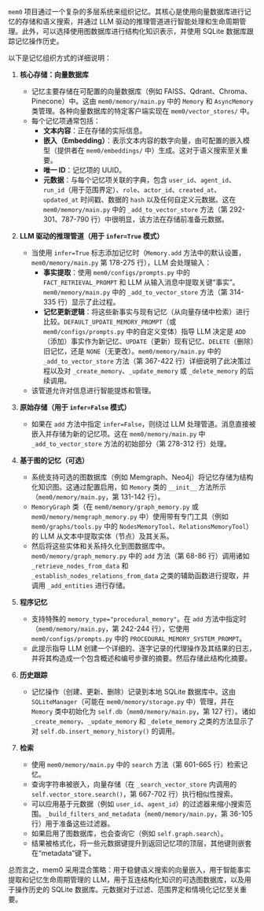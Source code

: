 `mem0` 项目通过一个复杂的多层系统来组织记忆。其核心是使用向量数据库进行记忆的存储和语义搜索，并通过 LLM 驱动的推理管道进行智能处理和生命周期管理。此外，可以选择使用图数据库进行结构化知识表示，并使用 SQLite 数据库跟踪记忆操作历史。

以下是记忆组织方式的详细说明：

1.  **核心存储：向量数据库**
    *   记忆主要存储在可配置的向量数据库（例如 FAISS、Qdrant、Chroma、Pinecone）中。这由 `mem0/memory/main.py` 中的 `Memory` 和 `AsyncMemory` 类管理。各种向量数据库的特定客户端实现在 `mem0/vector_stores/` 中。
    *   每个记忆项通常包括：
        *   **文本内容**：正在存储的实际信息。
        *   **嵌入（Embedding）**：表示文本内容的数字向量，由可配置的嵌入模型（提供者在 `mem0/embeddings/` 中）生成。这对于语义搜索至关重要。
        *   **唯一 ID**：记忆项的 UUID。
        *   **元数据**：与每个记忆项关联的字典，包含 `user_id`、`agent_id`、`run_id`（用于范围界定）、`role`、`actor_id`、`created_at`、`updated_at` 时间戳、数据的 `hash` 以及任何自定义元数据。这在 `mem0/memory/main.py` 中的 `_add_to_vector_store` 方法（第 292-301、787-790 行）中很明显，该方法在存储前准备元数据。

2.  **LLM 驱动的推理管道（用于 `infer=True` 模式）**
    *   当使用 `infer=True` 标志添加记忆时（`Memory.add` 方法中的默认设置，`mem0/memory/main.py` 第 178-275 行），LLM 会处理输入：
        *   **事实提取**：使用 `mem0/configs/prompts.py` 中的 `FACT_RETRIEVAL_PROMPT` 和 LLM 从输入消息中提取关键“事实”。`mem0/memory/main.py` 中的 `_add_to_vector_store` 方法（第 314-335 行）显示了此过程。
        *   **记忆更新逻辑**：将这些新事实与现有记忆（从向量存储中检索）进行比较。`DEFAULT_UPDATE_MEMORY_PROMPT`（或 `mem0/configs/prompts.py` 中的自定义变体）指导 LLM 决定是 `ADD`（添加）事实作为新记忆、`UPDATE`（更新）现有记忆、`DELETE`（删除）旧记忆，还是 `NONE`（无更改）。`mem0/memory/main.py` 中的 `_add_to_vector_store` 方法（第 367-422 行）详细说明了此决策过程以及对 `_create_memory`、`_update_memory` 或 `_delete_memory` 的后续调用。
    *   该管道允许对信息进行智能提炼和管理。

3.  **原始存储（用于 `infer=False` 模式）**
    *   如果在 `add` 方法中指定 `infer=False`，则绕过 LLM 处理管道。消息直接被嵌入并存储为新的记忆项。这在 `mem0/memory/main.py` 中 `_add_to_vector_store` 方法的初始部分（第 278-312 行）处理。

4.  **基于图的记忆（可选）**
    *   系统支持可选的图数据库（例如 Memgraph、Neo4j）将记忆存储为结构化知识图。这通过配置启用，如 `Memory` 类的 `__init__` 方法所示（`mem0/memory/main.py`，第 131-142 行）。
    *   `MemoryGraph` 类（在 `mem0/memory/graph_memory.py` 或 `mem0/memory/memgraph_memory.py` 中）使用带有专门工具（例如 `mem0/graphs/tools.py` 中的 `NodesMemoryTool`、`RelationsMemoryTool`）的 LLM 从文本中提取实体（节点）及其关系。
    *   然后将这些实体和关系持久化到图数据库中。`mem0/memory/graph_memory.py` 中的 `add` 方法（第 68-86 行）调用诸如 `_retrieve_nodes_from_data` 和 `_establish_nodes_relations_from_data` 之类的辅助函数进行提取，并调用 `_add_entities` 进行存储。

5.  **程序记忆**
    *   支持特殊的 `memory_type="procedural_memory"`。在 `add` 方法中指定时（`mem0/memory/main.py`，第 242-244 行），它使用 `mem0/configs/prompts.py` 中的 `PROCEDURAL_MEMORY_SYSTEM_PROMPT`。
    *   此提示指导 LLM 创建一个详细的、逐字记录的代理操作及其结果的日志，并将其构造成一个包含概述和编号步骤的摘要。然后存储此结构化摘要。

6.  **历史跟踪**
    *   记忆操作（创建、更新、删除）记录到本地 SQLite 数据库中。这由 `SQLiteManager`（可能在 `mem0/memory/storage.py` 中）管理，并在 `Memory` 类中初始化为 `self.db`（`mem0/memory/main.py`，第 127 行）。诸如 `_create_memory`、`_update_memory` 和 `_delete_memory` 之类的方法显示了对 `self.db.insert_memory_history()` 的调用。

7.  **检索**
    *   使用 `mem0/memory/main.py` 中的 `search` 方法（第 601-665 行）检索记忆。
    *   查询字符串被嵌入，向量存储（在 `_search_vector_store` 内调用的 `self.vector_store.search()`，第 667-702 行）执行相似性搜索。
    *   可以应用基于元数据（例如 `user_id`、`agent_id`）的过滤器来缩小搜索范围。`_build_filters_and_metadata`（`mem0/memory/main.py`，第 36-105 行）用于准备这些过滤器。
    *   如果启用了图数据库，也会查询它（例如 `self.graph.search`）。
    *   结果被格式化，将一些元数据键提升到返回记忆项的顶层，其他键则嵌套在“metadata”键下。

总而言之，mem0 采用混合策略：用于稳健语义搜索的向量嵌入，用于智能事实提取和记忆生命周期管理的 LLM，用于互连结构化知识的可选图数据库，以及用于操作历史的 SQLite 数据库。元数据对于过滤、范围界定和情境化记忆至关重要。